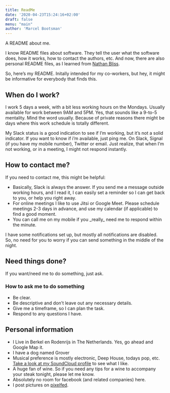 ```yaml
---
title: ReadMe
date: '2020-04-23T15:24:16+02:00'
draft: false
menu: "main"
author: 'Marcel Bootsman'
---
```

A README about me.

I know README files about software. They tell the user what the software does, how it works, how to contact the authors, etc. And now, there are also personal README files, as I learned from [Nathan Bliss](https://twitter.com/nathan_bliss).

So, here’s my README. Initally intended for my co-workers, but hey, it might be informative for everybody that finds this.

 When do I work? 
-----------------

I work 5 days a week, with a bit less working hours on the Mondays. Usually available for work between 9AM and 5PM. Yes, that sounds like a 9-to-5 mentality. Mind the word usually. Because of private reasons there might be days where this work schedule is totally different.

My Slack status is a good indication to see if I’m working, but it’s not a solid indicator. If you want to know if i’m available, just ping me. On Slack, Signal (if you have my mobile number), Twitter or email. Just realize, that when I’m not working, or in a meeting, I might not respond instantly.

 How to contact me? 
--------------------

If you need to contact me, this might be helpful:

- Basically, Slack is always the answer. If you send me a message outside working hours, and I read it, I can easily set a reminder so I can get back to you, or help you right away.
- For online meetings I like to use Jitsi or Google Meet. Please schedule meetings 2-3 days in advance, and use my calendar (if applicable) to find a good moment.
- You can call me on my mobile if you \_really\_ need me to respond within the minute.

I have some notifications set up, but mostly all notifications are disabled. So, no need for you to worry if you can send something in the middle of the night.

 Need things done? 
-------------------

If you want/need me to do something, just ask.

### How to ask me to do something

- Be clear.
- Be descriptive and don’t leave out any necessary details.
- Give me a timeframe, so I can plan the task.
- Respond to any questions I have.

 Personal information 
----------------------

- I Live in Berkel en Rodenrijs in The Netherlands. Yes, go ahead and Google Map it.
- I have a dog named Grover
- Musical preference is mostly electronic, Deep House, todays pop, etc. [Take a look at my SoundCloud profile](https://soundcloud.com/marcel-bootsman) to see what I like.
- A huge fan of wine. So if you need any tips for a wine to accompany your steak tonight, please let me know.
- Absolutely no room for facebook (and related companies) here.
- I post pictures on [pixelfed](https://pixelfed.social/mbootsman/).